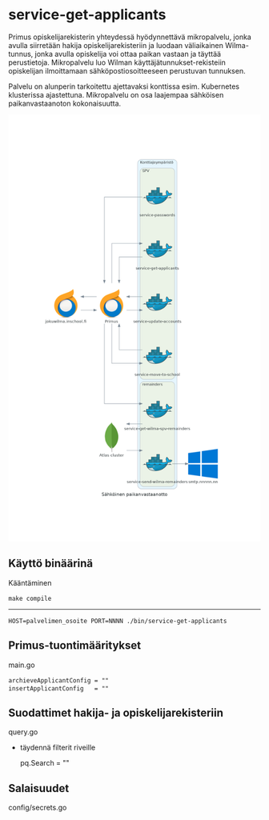 # service-get-applicants

Primus opiskelijarekisterin yhteydessä hyödynnettävä mikropalvelu, jonka avulla siirretään hakija opiskelijarekisteriin ja luodaan väliaikainen Wilma-tunnus, jonka avulla opiskelija voi ottaa paikan vastaan ja täyttää perustietoja. Mikropalvelu luo Wilman käyttäjätunnukset-rekisteiin opiskelijan ilmoittamaan sähköpostiosoitteeseen perustuvan tunnuksen.

Palvelu on alunperin tarkoitettu ajettavaksi konttissa esim. Kubernetes klusterissa ajastettuna. Mikropalvelu on osa laajempaa sähköisen paikanvastaanoton kokonaisuutta.

![kaavio](images/sähköinen_paikanvastaanotto.png)

## Käyttö binäärinä

Kääntäminen

    make compile

---
    HOST=palvelimen_osoite PORT=NNNN ./bin/service-get-applicants

## Primus-tuontimääritykset

main.go

	archieveApplicantConfig = ""
	insertApplicantConfig   = ""

## Suodattimet hakija- ja opiskelijarekisteriin

query.go

- täydennä filterit riveille

    pq.Search = ""


## Salaisuudet

config/secrets.go